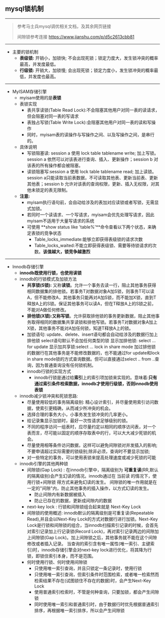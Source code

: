 ## mysql锁机制
---
> 参考马士兵mysql调优相关文档，及其余网页链接
>
> 间隙锁参考连接 <https://www.jianshu.com/p/d5c2613cbb81>

---

- 主要的锁机制
  - **表级锁:** 开销小，加锁快; 不会出现死锁；锁定力度大，发生锁冲突的概率最高，并发度最低。
  - **行级锁:** 开销大，加锁慢; 会出现死锁；锁定力度小，发生锁冲突的概率最低，并发度也最高。

---

- MyISAM存储引擎
  - myisam使用的是**表锁**
  - 表锁实现
    - 表共享读锁(Table Read Lock):不会阻塞其他用户对同一表的读请求，但会阻塞对同一表的写请求
    - 表独占写锁(Table Write Lock):会阻塞其他用户对同一表的读和写操作
    - 同时，myisam表的读操作与写操作之间、以及写操作之间，是串行的。
  - 具体说明
    - 写锁阻塞读: session a 使用 lock table tablename write; 加上写锁。session a 依然可以对该表进行查询、插入、更新操作；session b 对该表的所有操作都会被阻塞。
    - 读锁阻塞写:session a 使用 lock table tablename read; 加上读锁。session a只能读取当前表数据，不可读取其他表、更新当前表、更新其他表；session b 允许对该表的查询权限，更新、插入无权限，对其他未锁定的表无限制。
  - **注意:** 
    - myisam执行语句前，会自动给涉及的表加对应读锁或者写锁，无需显式加锁。
    - 若同时一个读请求、一个写请求，myisam会优先处理写请求，因此myisam不适用于大量写请求的系统
    - 可使用 **show status like 'table%'**命令查看以下两个状态，来确定表锁的竞争状态
      - Table_locks_immediate:能够立即获得表级锁的请求次数
      - Table_locks_waited:不能立即获得表级锁、需要等待锁请求的次数。**该值越大，锁竞争越激烈**

---

- Innodb存储引擎
  - **innodb既使用行锁，也使用读锁**
  - innodb的行锁模式及加锁方法
    - **共享锁(S锁):** 又称**读锁**。允许一个事务去读一行，阻止其他事务获得相同数据集的排他锁。若事务T对数据对象A加S锁，则事务T可以读A，但不能修改A，其他事务只能再对A加S锁，而不能加X锁，直到T释放A上的S锁。保证其他事务可以读A，但在T释放A上的S锁之前，不能对A做任何修改。
    - **排他锁(X锁):**又称**写锁**。允许获取排他锁的事务更新数据，阻止其他事务取得相同的数据集共享读锁和排他写锁。若事务T对数据对象A加上X锁，其他事务不能对A加任何锁，知道T释放A上的锁。
    - 加锁语句:
		update、delete、insert语句都会自动给涉及的数据行加上排他锁
		select语句默认不会加任何类型的锁
		显示加排他锁: select ... for update
		显示加共享锁:select ... lock in share mode
		加过排他锁的数据行在其他事务是不能修改数据的，也不能通过for update和lock in share mode锁的方式查询数据。但可以直接通过select .. from ..查询，因为普通查询没有任何锁机制。
    - innodb行锁的实现方式
      - innodb行锁是通过给**索引**上的索引项加锁来实现的。意味着:**只有通过索引条件检索数据，innodb才使用行级锁，否则innodb使用表锁**
  - innodb减少锁冲突和死锁思路:
    - 尽量使用较低的事务隔离级别: 精心设计索引，并尽量使用索引访问数据，使索引更精确，从而减少所冲突的机会。
    - 选择合理的事务大小，小事务发生锁冲突的几率更小。
    - 给记录集显示加锁时，最好一次性请求足够级别的锁。
    - 不同的程序访问一组表时，应尽量约定以相同的顺序访问表，对一个表而言，尽可能以固定的顺序存取表中的行，可以大大减少死锁的机会。
    - 尽量使用相等条件访问数据，这样可以避免间隙锁对并发插入的影响;不要申请超过实际需要的锁级别;除非必须，查询时不要显示加锁;
    - 对一些特定的事务，可以使用表锁来提高处理速度或减少死锁的可能
  - innodb引擎的其他两种锁
    - 间隙锁(Gap Lock) : 在innodb引擎中，隔离级别为 **可重复读**(RR,默认的隔离级别)会产生幻读的情况。innodb通过在 当前读 的情况下，使用行锁+间隙锁 得方式来避免幻读的发生。
    间隙锁的唯一作用就是在一定的"间隙"内，防止其他事务的插入操作，以方式幻读的发生。
      - 防止间隙内有新数据被插入
      - 防止已存在的数据，更新成间隙内的数据
    - next-key lock : 行锁和间隙锁组合起来就是 Next-Key Lock 
    - 间隙锁的使用概述:
      innodb默认的隔离级别是可重复读(Repeatable Read),并且会以Next-Key Lock的方式对数据行进行加锁。Next-Key Lock是行锁和间隙锁的组合，当innodb扫描索引记录的时候，会首先对索引记录加上行记录锁(Record Lock)，再对索引记录两边的间隙加上间隙锁(Gap Lock)。加上间隙锁之后，其他事务就不能在这个间隙修改或者插入记录。
      当查询的索引含有唯一属性(唯一索引、主键索引)时，innodb存储引擎会对next-key lock进行优化，将其降为行锁，即锁住索引本身，而不是范围。
    - 何时使用行锁、何时使用间隙锁
      - 只使用唯一索引查询，并且只锁定一条记录时，使用行锁
      - 只使用唯一索引查询，但索引条件时范围检索，或者唯一检索然而检索结果不存在(试图锁住不存在的数据)时，会产生Next-Key Lock
      - 使用普通索引检索时，不管是何种查询，只要加锁，都会产生间隙锁
      - 同时使用唯一索引和普通索引时，由于数据行时优先根据普通索引排序，再根据唯一索引排序，所以会产生间隙锁